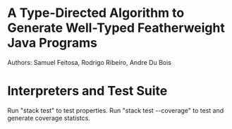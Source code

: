 # A Type-Directed Algorithm to Generate Well-Typed Featherweight Java Programs
Authors: Samuel Feitosa, Rodrigo Ribeiro, Andre Du Bois
# Interpreters and Test Suite
Run "stack test" to test properties.
Run "stack test --coverage" to test and generate coverage statistcs.

